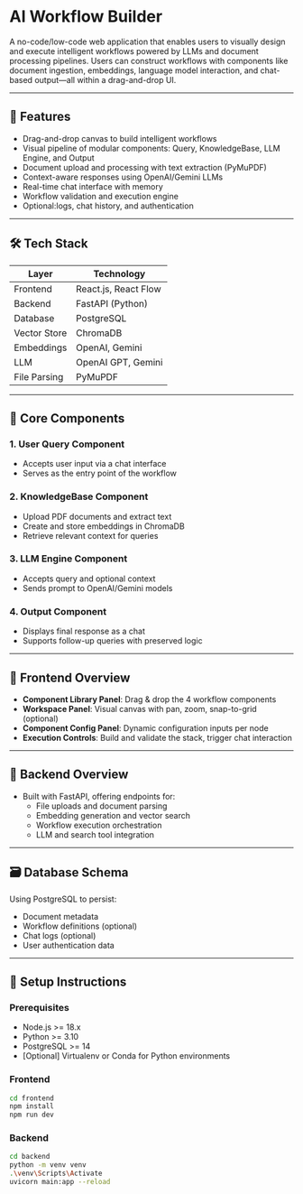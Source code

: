 # AI Workflow Builder

A no-code/low-code web application that enables users to visually design and execute intelligent workflows powered by LLMs and document processing pipelines. Users can construct workflows with components like document ingestion, embeddings, language model interaction, and chat-based output—all within a drag-and-drop UI.

---

## 🧠 Features

- Drag-and-drop canvas to build intelligent workflows
- Visual pipeline of modular components: Query, KnowledgeBase, LLM Engine, and Output
- Document upload and processing with text extraction (PyMuPDF)
- Context-aware responses using OpenAI/Gemini LLMs
- Real-time chat interface with memory
- Workflow validation and execution engine
- Optional:logs, chat history, and authentication

---

## 🛠️ Tech Stack

| Layer       | Technology       |
|-------------|------------------|
| Frontend    | React.js, React Flow |
| Backend     | FastAPI (Python) |
| Database    | PostgreSQL       |
| Vector Store| ChromaDB         |
| Embeddings  | OpenAI, Gemini   |
| LLM         | OpenAI GPT, Gemini |
| File Parsing| PyMuPDF          |

---

## 🎯 Core Components

### 1. **User Query Component**
- Accepts user input via a chat interface
- Serves as the entry point of the workflow

### 2. **KnowledgeBase Component**
- Upload PDF documents and extract text
- Create and store embeddings in ChromaDB
- Retrieve relevant context for queries

### 3. **LLM Engine Component**
- Accepts query and optional context
- Sends prompt to OpenAI/Gemini models

### 4. **Output Component**
- Displays final response as a chat
- Supports follow-up queries with preserved logic

---

## 🧩 Frontend Overview

- **Component Library Panel**: Drag & drop the 4 workflow components
- **Workspace Panel**: Visual canvas with pan, zoom, snap-to-grid (optional)
- **Component Config Panel**: Dynamic configuration inputs per node
- **Execution Controls**: Build and validate the stack, trigger chat interaction

---

## 🔧 Backend Overview

- Built with FastAPI, offering endpoints for:
  - File uploads and document parsing
  - Embedding generation and vector search
  - Workflow execution orchestration
  - LLM and search tool integration

---

## 🗃️ Database Schema

Using PostgreSQL to persist:
- Document metadata
- Workflow definitions (optional)
- Chat logs (optional)
- User authentication data

---

## 🔌 Setup Instructions

### Prerequisites
- Node.js >= 18.x
- Python >= 3.10
- PostgreSQL >= 14
- [Optional] Virtualenv or Conda for Python environments

### Frontend

```bash
cd frontend
npm install
npm run dev
```
### Backend

```bash
cd backend
python -m venv venv
.\venv\Scripts\Activate
uvicorn main:app --reload
